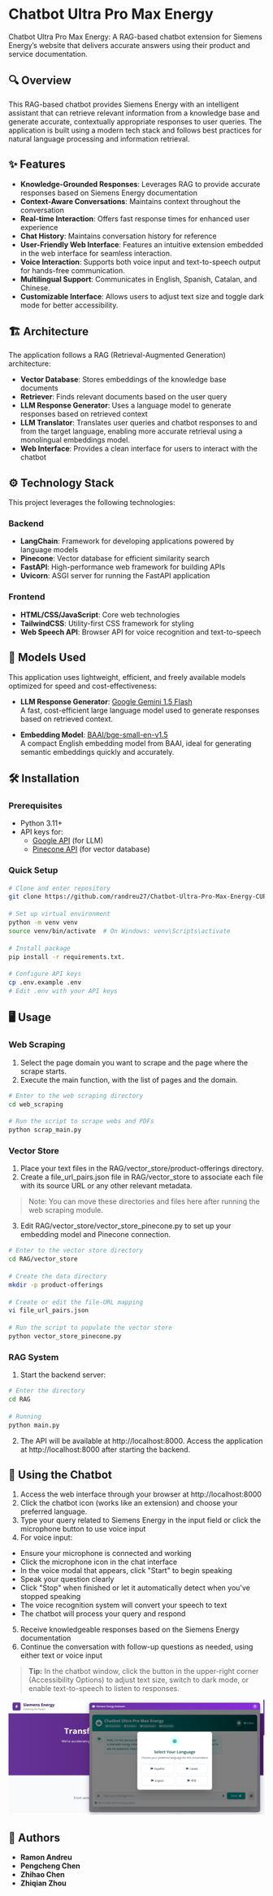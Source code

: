 # Chatbot Ultra Pro Max Energy

Chatbot Ultra Pro Max Energy: A RAG-based chatbot extension for Siemens Energy’s website that delivers accurate answers using their product and service documentation. 

## 🔍 Overview

This RAG-based chatbot provides Siemens Energy with an intelligent assistant that can retrieve relevant information from a knowledge base and generate accurate, contextually appropriate responses to user queries. The application is built using a modern tech stack and follows best practices for natural language processing and information retrieval.

## ✨ Features

- **Knowledge-Grounded Responses**: Leverages RAG to provide accurate responses based on Siemens Energy documentation
- **Context-Aware Conversations**: Maintains context throughout the conversation
- **Real-time Interaction**: Offers fast response times for enhanced user experience
- **Chat History**: Maintains conversation history for reference
- **User-Friendly Web Interface**: Features an intuitive extension embedded in the web interface for seamless interaction.
- **Voice Interaction**: Supports both voice input and text-to-speech output for hands-free communication.
- **Multilingual Support**: Communicates in English, Spanish, Catalan, and Chinese.
- **Customizable Interface**: Allows users to adjust text size and toggle dark mode for better accessibility.

## 🏗️ Architecture
The application follows a RAG (Retrieval-Augmented Generation) architecture:

- **Vector Database**: Stores embeddings of the knowledge base documents
- **Retriever**: Finds relevant documents based on the user query
- **LLM Response Generator**: Uses a language model to generate responses based on retrieved context
- **LLM Translator**: Translates user queries and chatbot responses to and from the target language, enabling more accurate retrieval using a monolingual embeddings model.
- **Web Interface**: Provides a clean interface for users to interact with the chatbot


## ⚙️ Technology Stack

This project leverages the following technologies:

### Backend

- **LangChain**: Framework for developing applications powered by language models
- **Pinecone**: Vector database for efficient similarity search
- **FastAPI**: High-performance web framework for building APIs
- **Uvicorn**: ASGI server for running the FastAPI application

### Frontend

- **HTML/CSS/JavaScript**: Core web technologies
- **TailwindCSS**: Utility-first CSS framework for styling
- **Web Speech API**: Browser API for voice recognition and text-to-speech

## 🧠 Models Used

This application uses lightweight, efficient, and freely available models optimized for speed and cost-effectiveness:

- **LLM Response Generator**: [Google Gemini 1.5 Flash](https://deepmind.google/discover/blog/gemini-15-pro-and-flash/)  
  A fast, cost-efficient large language model used to generate responses based on retrieved context.

- **Embedding Model**: [BAAI/bge-small-en-v1.5](https://huggingface.co/BAAI/bge-small-en-v1.5)  
  A compact English embedding model from BAAI, ideal for generating semantic embeddings quickly and accurately.


## 🛠️ Installation

### Prerequisites

- Python 3.11+
- API keys for:
  - [Google API](https://console.cloud.google.com/apis/credentials) (for LLM)
  - [Pinecone API](https://app.pinecone.io/) (for vector database)

### Quick Setup

```bash
# Clone and enter repository
git clone https://github.com/randreu27/Chatbot-Ultra-Pro-Max-Energy-CUPME

# Set up virtual environment
python -m venv venv
source venv/bin/activate  # On Windows: venv\Scripts\activate

# Install package
pip install -r requirements.txt.

# Configure API keys
cp .env.example .env
# Edit .env with your API keys
```


## 🖥️ Usage

### Web Scraping
1. Select the page domain you want to scrape and the page where the scrape starts.
2. Execute the main function, with the list of pages and the domain.
```bash
# Enter to the web scraping directory
cd web_scraping

# Run the script to scrape webs and PDFs
python scrap_main.py
```

### Vector Store
1. Place your text files in the RAG/vector_store/product-offerings directory.
2. Create a file_url_pairs.json file in RAG/vector_store to associate each file with its source URL or any other relevant metadata.
>   Note: You can move these directories and files here after running the web scraping module.

3. Edit RAG/vector_store/vector_store_pinecone.py to set up your embedding model and Pinecone connection.

```bash
# Enter to the vector store directory
cd RAG/vector_store

# Create the data directory
mkdir -p product-offerings

# Create or edit the file-URL mapping
vi file_url_pairs.json

# Run the script to populate the vector store
python vector_store_pinecone.py
```

### RAG System

1. Start the backend server:
```bash
# Enter the directory
cd RAG

# Running
python main.py
```
2. The API will be available at http://localhost:8000. Access the application at http://localhost:8000 after starting the backend.

## 🤖 Using the Chatbot

1. Access the web interface through your browser at http://localhost:8000
2. Click the chatbot icon (works like an extension) and choose your preferred language.
3. Type your query related to Siemens Energy in the input field or click the microphone button to use voice input
4. For voice input:

- Ensure your microphone is connected and working
- Click the microphone icon in the chat interface
- In the voice modal that appears, click "Start" to begin speaking
- Speak your question clearly
- Click "Stop" when finished or let it automatically detect when you've stopped speaking
- The voice recognition system will convert your speech to text
- The chatbot will process your query and respond

5. Receive knowledgeable responses based on the Siemens Energy documentation
6. Continue the conversation with follow-up questions as needed, using either text or voice input

> **Tip:** In the chatbot window, click the button in the upper-right corner (Accessibility Options) to adjust text size, switch to dark mode, or enable text-to-speech to listen to responses.

![Chatbot interface screenshot](./images/chatbot_interface.png)


## 👥 Authors

- **Ramon Andreu**
- **Pengcheng Chen**
- **Zhihao Chen**
- **Zhiqian Zhou**
